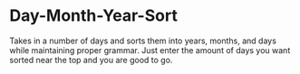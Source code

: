 # Day-Month-Year-Sort
Takes in a number of days and sorts them into years, months, and days while maintaining proper grammar. Just enter the amount of days you want sorted near the top and you are good to go.
